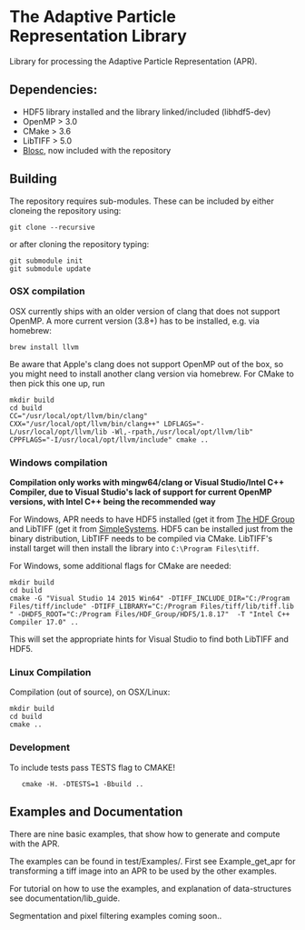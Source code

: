 # The Adaptive Particle Representation Library

Library for processing the Adaptive Particle Representation (APR).

## Dependencies:

* HDF5 library installed and the library linked/included (libhdf5-dev)
* OpenMP > 3.0
* CMake > 3.6
* LibTIFF > 5.0
* [Blosc](https://github.com/Blosc/c-blosc), now included with the repository

## Building

The repository requires sub-modules. These can be included by either cloneing the repository using:
```
git clone --recursive
```
or after cloning the repository typing:
```
git submodule init
git submodule update
```

### OSX compilation

OSX currently ships with an older version of clang that does not support OpenMP. A more current version (3.8+) has to be installed, e.g. via homebrew:

```
brew install llvm
```

Be aware that Apple's clang does not support OpenMP out of the box, so you might need to install another clang version via homebrew. For CMake to then pick this one up, run

```
mkdir build
cd build
CC="/usr/local/opt/llvm/bin/clang" CXX="/usr/local/opt/llvm/bin/clang++" LDFLAGS="-L/usr/local/opt/llvm/lib -Wl,-rpath,/usr/local/opt/llvm/lib" CPPFLAGS="-I/usr/local/opt/llvm/include" cmake ..
```


### Windows compilation

__Compilation only works with mingw64/clang or Visual Studio/Intel C++ Compiler, due to Visual Studio's lack of support for current OpenMP versions, with Intel C++ being the recommended way__

For Windows, APR needs to have HDF5 installed (get it from [The HDF Group](http://hdfgroup.org) and LibTIFF (get it from [SimpleSystems](http://www.simplesystems.org/libtiff/). HDF5 can be installed just from the binary distribution, LibTIFF needs to be compiled via CMake. LibTIFF's install target will then install the library into `C:\Program Files\tiff`.

For Windows, some additional flags for CMake are needed:

```
mkdir build
cd build
cmake -G "Visual Studio 14 2015 Win64" -DTIFF_INCLUDE_DIR="C:/Program Files/tiff/include" -DTIFF_LIBRARY="C:/Program Files/tiff/lib/tiff.lib " -DHDF5_ROOT="C:/Program Files/HDF_Group/HDF5/1.8.17"  -T "Intel C++ Compiler 17.0" ..
```

This will set the appropriate hints for Visual Studio to find both LibTIFF and HDF5.

### Linux Compilation

Compilation (out of source), on OSX/Linux:

```
mkdir build
cd build
cmake ..
```
### Development

To include tests pass TESTS flag to CMAKE!

```
   cmake -H. -DTESTS=1 -Bbuild ..
```
## Examples and Documentation
There are nine basic examples, that show how to generate and compute with the APR. 

The examples can be found in test/Examples/. First see Example_get_apr for transforming a tiff image into an APR to be used by the other examples.

For tutorial on how to use the examples, and explanation of data-structures see documentation/lib_guide.

Segmentation and pixel filtering examples coming soon..
